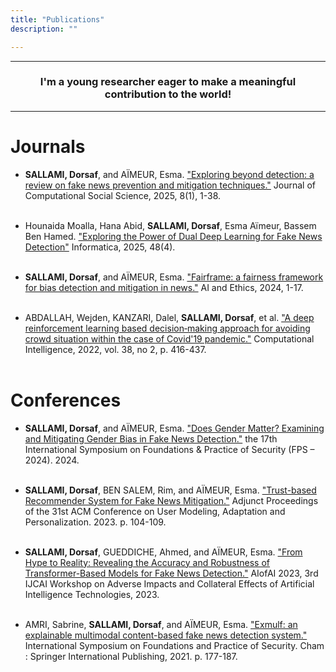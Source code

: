 ```yaml
---
title: "Publications"
description: ""

---
```


---

<h3 style="text-align: center;">I'm a young researcher eager to make a meaningful contribution to the world!</h3>

---

# Journals

* **SALLAMI, Dorsaf**, and AÏMEUR, Esma. ["Exploring beyond detection: a review on fake news prevention and mitigation techniques."](https://link.springer.com/article/10.1007/s42001-024-00351-x) Journal of Computational Social Science, 2025,  8(1), 1-38.
<br><br>

* Hounaida Moalla, Hana Abid, **SALLAMI, Dorsaf**, Esma Aïmeur, Bassem Ben Hamed. ["Exploring the Power of Dual Deep Learning for Fake News Detection"](https://informatica.si/index.php/informatica/article/view/5977) Informatica, 2025, 48(4).
<br><br>

* **SALLAMI, Dorsaf**, and AÏMEUR, Esma. ["Fairframe: a fairness framework for bias detection and mitigation in news."](https://link.springer.com/article/10.1007/s43681-024-00568-6) AI and Ethics, 2024, 1-17.
<br><br>

* ABDALLAH, Wejden, KANZARI, Dalel, **SALLAMI, Dorsaf**, et al. ["A deep reinforcement learning based decision‐making approach for avoiding crowd situation within the case of Covid'19 pandemic."](https://onlinelibrary.wiley.com/doi/full/10.1111/coin.12516?casa_token=hS0GIQF5BgAAAAAA%3A9LVUBaYoY7RUC3ukxqp_-yrnrIjqrBD2s-_kzi4mpGK2MJFgW6Gv3vRqXY6_hE2gdfXrvT_yfURKNld4_A) Computational Intelligence, 2022, vol. 38, no 2, p. 416-437.
<br><br>


# Conferences
* **SALLAMI, Dorsaf**, and AÏMEUR, Esma. ["Does Gender Matter? Examining and Mitigating Gender Bias in Fake News Detection."]() the 17th International Symposium on Foundations & Practice of Security (FPS – 2024). 2024.
<br> <br>

* **SALLAMI, Dorsaf**, BEN SALEM, Rim, and AÏMEUR, Esma. ["Trust-based Recommender System for Fake News Mitigation."](https://dl.acm.org/doi/abs/10.1145/3563359.3597395) Adjunct Proceedings of the 31st ACM Conference on User Modeling, Adaptation and Personalization. 2023. p. 104-109.
<br> <br>

* **SALLAMI, Dorsaf**, GUEDDICHE, Ahmed, and AÏMEUR, Esma. ["From Hype to Reality: Revealing the Accuracy and Robustness of Transformer-Based Models for Fake News Detection."](https://scholar.google.com/citations?view_op=view_citation&hl=fr&user=wUa3IWgAAAAJ&citation_for_view=wUa3IWgAAAAJ:nrtMV_XWKgEC) AIofAI 2023, 3rd IJCAI Workshop on Adverse Impacts and Collateral Effects of Artificial Intelligence Technologies, 2023.
<br> <br>

* AMRI, Sabrine, **SALLAMI, Dorsaf**, and AÏMEUR, Esma. ["Exmulf: an explainable multimodal content-based fake news detection system."](https://link.springer.com/chapter/10.1007/978-3-031-08147-7_12) International Symposium on Foundations and Practice of Security. Cham : Springer International Publishing, 2021. p. 177-187.  
<br> <br>

